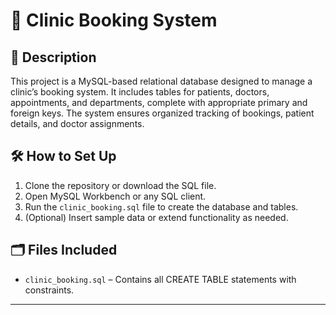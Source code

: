# 🏥 Clinic Booking System

## 📌 Description
This project is a MySQL-based relational database designed to manage a clinic’s booking system. It includes tables for patients, doctors, appointments, and departments, complete with appropriate primary and foreign keys. The system ensures organized tracking of bookings, patient details, and doctor assignments.

## 🛠️ How to Set Up
1. Clone the repository or download the SQL file.
2. Open MySQL Workbench or any SQL client.
3. Run the `clinic_booking.sql` file to create the database and tables.
4. (Optional) Insert sample data or extend functionality as needed.

## 🗂️ Files Included
- `clinic_booking.sql` – Contains all CREATE TABLE statements with constraints.

---
